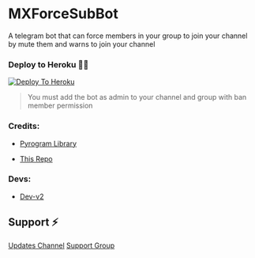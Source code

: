 # MXForceSubBot

A telegram bot that can force members in your group to join your channel by mute them and warns to join your channel

### Deploy to Heroku 🏃‍♂

[![Deploy To Heroku](https://www.herokucdn.com/deploy/button.svg)](https://heroku.com/deploy?template=https://github.com/Team-MasterXBots/MXForceSubBot)

> You must add the bot as admin to your channel and group with ban member permission

### Credits:

- [Pyrogram Library](https://github.com/pyrogram/pyrogram)

- [This Repo](https://github.com/viperadnan-git/force-subscribe-telegram-bot)

### Devs:

- [Dev-v2](https://github.com/New-Dev3)

## Support ⚡️ 
[Updates Channel](https://t.me/Master_X_Updates)
[Support Group](https://t.me/Best_Friends15)
